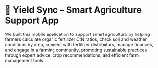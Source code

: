# 🌾 Yield Sync – Smart Agriculture Support App

We built this mobile application to support smart agriculture by helping farmers calculate organic fertilizer C:N ratios, check soil and weather conditions by area, connect with fertilizer distributors, manage finances, and engage in a farming community, promoting sustainable practices through expert advice, crop recommendations, and efficient farm management tools.

